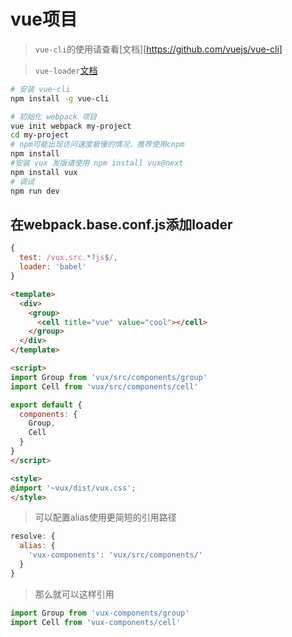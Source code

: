 # vue项目

> `vue-cli`的使用请查看[文档][https://github.com/vuejs/vue-cli]

> `vue-loader`[文档](http://vuejs.github.io/vue-loader/)

``` bash
# 安装 vue-cli
npm install -g vue-cli

# 初始化 webpack 项目
vue init webpack my-project
cd my-project
# npm可能出现访问速度极慢的情况，推荐使用cnpm
npm install
#安装 vux 发版请使用 npm install vux@next
npm install vux
# 调试
npm run dev
```


## 在webpack.base.conf.js添加loader

``` javascript
{
  test: /vux.src.*?js$/,
  loader: 'babel'
}
```


```` html
<template>
  <div>
    <group>
      <cell title="vue" value="cool"></cell>
    </group>
  </div>
</template>

<script>
import Group from 'vux/src/components/group'
import Cell from 'vux/src/components/cell'

export default {
  components: {
    Group,
    Cell
  }
}
</script>

<style>
@import '~vux/dist/vux.css';
</style>
````

> 可以配置alias使用更简短的引用路径

``` javascript
resolve: {
  alias: {
    'vux-components': 'vux/src/components/'
  }
}
```

> 那么就可以这样引用

``` javascript
import Group from 'vux-components/group'
import Cell from 'vux-components/cell'
```

